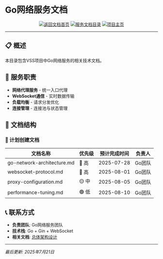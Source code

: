 # Go网络服务文档

<div align="center">

[![返回文档首页](https://img.shields.io/badge/📚_返回文档首页-blue?style=for-the-badge&logo=bookmark&logoColor=white)](../../README.md)
[![服务文档目录](https://img.shields.io/badge/📦_服务文档目录-green?style=for-the-badge&logo=cube&logoColor=white)](../README.md)
[![项目主页](https://img.shields.io/badge/🏠_项目主页-orange?style=for-the-badge&logo=home&logoColor=white)](../../../README.md)

</div>

---

## 📋 概述

本目录包含VSS项目中Go网络服务的相关技术文档。

## 🎯 服务职责

- **网络代理服务** - 统一入口代理
- **WebSocket通信** - 实时数据传输
- **负载均衡** - 请求分发优化
- **连接管理** - 连接池与状态管理

## 📂 文档结构

### 🚧 计划创建文档

| 文档名称 | 优先级 | 预计完成时间 | 负责人 |
|----------|--------|--------------|--------|
| go-network-architecture.md | 🔴 高 | 2025-07-28 | Go团队 |
| websocket-protocol.md | 🔴 高 | 2025-08-01 | Go团队 |
| proxy-configuration.md | 🟡 中 | 2025-08-05 | Go团队 |
| performance-tuning.md | 🟢 低 | 2025-08-10 | Go团队 |

## 📞 联系方式

- **负责团队**: Go网络服务团队
- **技术栈**: Go + Gin + WebSocket
- **相关文档**: [总体架构设计](../01-architecture/architecture-overview.md)

---

*最后更新: 2025年7月21日*

